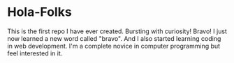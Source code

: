 # Hola-Folks
This is the first repo I have ever created. Bursting with curiosity!
Bravo! I just now learned a new word called "bravo". And I also started learning coding in web development. I'm a complete novice in computer programming but feel interested in it.
